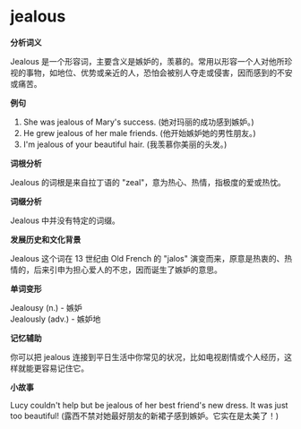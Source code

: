# jealous

**分析词义**

  

Jealous 是一个形容词，主要含义是嫉妒的，羡慕的。常用以形容一个人对他所珍视的事物，如地位、优势或亲近的人，恐怕会被别人夺走或侵害，因而感到的不安或痛苦。

  

**例句**

  

1.  She was jealous of Mary's success. (她对玛丽的成功感到嫉妒。)
2.  He grew jealous of her male friends. (他开始嫉妒她的男性朋友。)
3.  I'm jealous of your beautiful hair. (我羡慕你美丽的头发。)

  

**词根分析**

  

Jealous 的词根是来自拉丁语的 "zeal"，意为热心、热情，指极度的爱或热忱。

  

**词缀分析**

  

Jealous 中并没有特定的词缀。

  

**发展历史和文化背景**

  

Jealous 这个词在 13 世纪由 Old French 的 "jalos" 演变而来，原意是热衷的、热情的，后来引申为担心爱人的不忠，因而诞生了嫉妒的意思。

  

**单词变形**

  

Jealousy (n.) - 嫉妒  
Jealously (adv.) - 嫉妒地

  

**记忆辅助**

  

你可以把 jealous 连接到平日生活中你常见的状况，比如电视剧情或个人经历，这样就能更容易记住它。

  

**小故事**

  

Lucy couldn't help but be jealous of her best friend's new dress. It was just too beautiful! (露西不禁对她最好朋友的新裙子感到嫉妒。它实在是太美了！)
